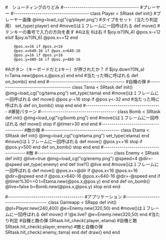 #　シューティングのりどみ
#--------------------------------------
#プレーヤー
#--------------------------------------
class Player < SRtask
	def init()
#プレーヤー画像
		@img=load_cg("cg/player.png")
#タイプをセット（当たり判定用）
		set_type(:player)
	end
#move()は１フレームに一回呼ばれる
	def move()
#テンキーの番号で入力の方向を表す
#4は左 6は右
		if $joy.is?(IN_4)
			@pos.x-=12
		elsif $joy.is?(IN_6)
			@pos.x+=12
		end

		@pos.x=16 if @pos.x<16
		@pos.x=640-16 if @pos.x>640-16
		@pos.y=16 if @pos.y<16
		@pos.y=480-16 if @pos.y>480-16

#Aボタン（キーボードだとzキー）が押されたか？
		if $joy.down?(IN_a)
			t=Tama.new(@pos.x,@pos.y)
		end
	end
#当たった時に呼ばれる
	def on_bomb()
	end
end
#--------------------------------------
#自機の弾
#--------------------------------------
class Tama < SRtask
	def init()
		@img=load_cg("cg/tama.png")
		set_type(:tama)
	end
#move()は１フレームに一回呼ばれる
	def move()
		@pos.y-=16
		stop if @pos.y<-32
	end
#当たった時に呼ばれる
	def on_bomb()
		stop
	end
end
#--------------------------------------
#爆発パターン
#--------------------------------------
class Bomb < SRtask
	def init()
		@img=load_cg("cg/bomb.png")
	end
#move()は１フレームに一回呼ばれる
	def move()
		stop if @timer>30
	end
end
#--------------------------------------
#敵の弾
#--------------------------------------
class Etama < SRtask
	def init()
		@img=load_cg("cg/etama.png")
		set_type(:etama)
	end
#move()は１フレームに一回呼ばれる
	def move()
		@pos.y+=16
		stop if @pos.y>500
	end
	def on_bomb()
		stop
	end
end
#--------------------------------------
#敵
#--------------------------------------
class Enemy < SRtask
	def init()
		@live=true
		@img=load_cg("cg/enemy.png")
		@speed=4
		@dir=-@speed
		set_type(:enemy)
	end
	def live?()
		@live
	end
#move()は１フレームに一回呼ばれる
	def move()
		@pos.x+=@dir
		if @pos.x<16
			@pos.x=16
			@dir=@speed
		end
		if @pos.x>640-16
			@pos.x=640-16
			@dir=-@speed
		end
		if @timer%30==0
			t=Etama.new(@pos.x,@pos.y)
		end
	end
	def on_bomb()
		@live=false
		b=Bomb.new(@pos.x,@pos.y)
		stop
	end
end

#--------------------------------------
#アプリケーション
#--------------------------------------
class Gameapp < SRapp
	def init()
		@pl=Player.new(240,400)
		@e=Enemy.new(320,50)
	end
#move()は１フレームに一回呼ばれる
	def move()
		if !@e.live?
			@e=Enemy.new(320,50)
		end
#当たり判定
#自機と敵の弾
		SRtask.hit_check(:player,:etama)
#自機と敵
		SRtask.hit_check(:player,:enemy)
#敵と自機の弾
		SRtask.hit_check(:enemy,:tama)
	end
	def draw()
	end
end